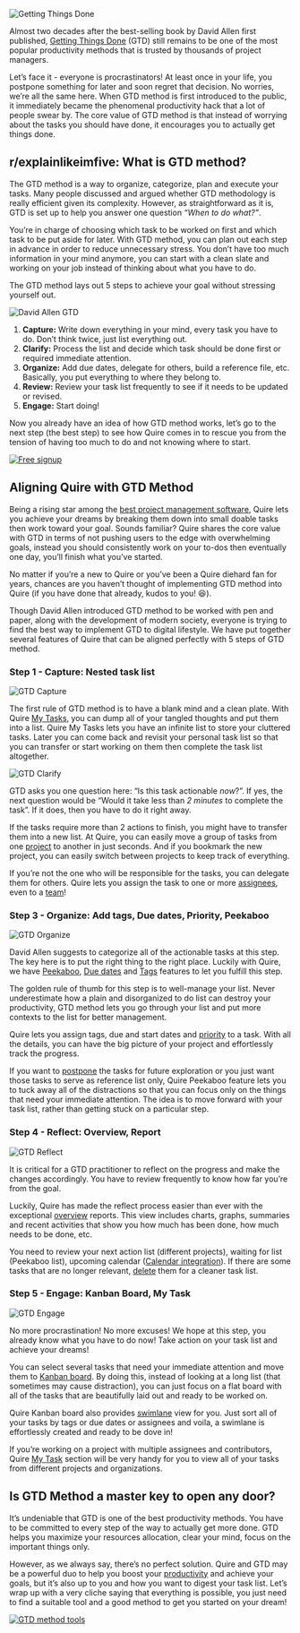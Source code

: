 ![Getting Things Done](https://quire.io/blog/images/2019-07-08-Setup-GTD-Method-in-Quire/Set-up-GTD-in-Quire.png)

Almost two decades after the best-selling book by David Allen first published, [Getting Things Done](https://gettingthingsdone.com/) (GTD) still remains to be one of the most popular productivity methods that is trusted by thousands of project managers.

Let’s face it - everyone is procrastinators! At least once in your life, you postpone something for later and soon regret that decision. No worries, we’re all the same here. When GTD method is first introduced to the public, it immediately became the phenomenal productivity hack that a lot of people swear by. The core value of GTD method is that instead of worrying about the tasks you should have done, it encourages you to actually get things done.

## r/explainlikeimfive: What is GTD method?

The GTD method is a way to organize, categorize, plan and execute your tasks. Many people discussed and argued whether GTD methodology is really efficient given its complexity. However, as straightforward as it is, GTD is set up to help you answer one question _“When to do what?”_.

You’re in charge of choosing which task to be worked on first and which task to be put aside for later. With GTD method, you can plan out each step in advance in order to reduce unnecessary stress. You don’t have too much information in your mind anymore, you can start with a clean slate and working on your job instead of thinking about what you have to do.

The GTD method lays out 5 steps to achieve your goal without stressing yourself out.

![David Allen GTD](https://quire.io/blog/images/2019-07-08-Setup-GTD-Method-in-Quire/GTD_method.png)

1.  **Capture:** Write down everything in your mind, every task you have to do. Don’t think twice, just list everything out.
2.  **Clarify:** Process the list and decide which task should be done first or required immediate attention.
3.  **Organize:** Add due dates, delegate for others, build a reference file, etc. Basically, you put everything to where they belong to.
4.  **Review:** Review your task list frequently to see if it needs to be updated or revised.
5.  **Engage:** Start doing!

Now you already have an idea of how GTD method works, let’s go to the next step (the best step) to see how Quire comes in to rescue you from the tension of having too much to do and not knowing where to start.

[![Free signup](https://quire.io/blog/images/2019-07-08-Setup-GTD-Method-in-Quire/signup_quire.png)](https://bit.ly/38mUj9f)

## Aligning Quire with GTD Method

Being a rising star among the [best project management software](https://quire.io/compare/best-project-management-software-reviews-comparisons), Quire lets you achieve your dreams by breaking them down into small doable tasks then work toward your goal. Sounds familiar? Quire shares the core value with GTD in terms of not pushing users to the edge with overwhelming goals, instead you should consistently work on your to-dos then eventually one day, you’ll finish what you’ve started.

No matter if you’re a new to Quire or you’ve been a Quire diehard fan for years, chances are you haven’t thought of implementing GTD method into Quire (if you have done that already, kudos to you! 😆).

Though David Allen introduced GTD method to be worked with pen and paper, along with the development of modern society, everyone is trying to find the best way to implement GTD to digital lifestyle. We have put together several features of Quire that can be aligned perfectly with 5 steps of GTD method.

### Step 1 - Capture: Nested task list

![GTD Capture](https://quire.io/blog/images/2019-07-08-Setup-GTD-Method-in-Quire/To-do-list.png)

The first rule of GTD method is to have a blank mind and a clean plate. With Quire [My Tasks](https://quire.io/blog/p/Introduce-Quire-New-My-Tasks.html), you can dump all of your tangled thoughts and put them into a list. Quire My Tasks lets you have an infinite list to store your cluttered tasks. Later you can come back and revisit your personal task list so that you can transfer or start working on them then complete the task list altogether.

![GTD Clarify](https://quire.io/blog/images/2019-07-08-Setup-GTD-Method-in-Quire/project-transfer.png)

GTD asks you one question here: “Is this task actionable _now_?”. If yes, the next question would be “Would it take less than _2 minutes_ to complete the task”. If it does, then you have to do it right away.

If the tasks require more than 2 actions to finish, you might have to transfer them into a new list. At Quire, you can easily move a group of tasks from one [project](https://quire.io/blog/p/Template-for-Your-Projects-and-Tasks.html) to another in just seconds. And if you bookmark the new project, you can easily switch between projects to keep track of everything.

If you’re not the one who will be responsible for the tasks, you can delegate them for others. Quire lets you assign the task to one or more [assignees](https://quire.io/guide/set-assignee/), even to a [team](https://quire.io/blog/p/I-Dont-Really-Know-Them,-But-I-Need-Their-Help.html)!

### Step 3 - Organize: Add tags, Due dates, Priority, Peekaboo

![GTD Organize](https://quire.io/blog/images/2019-07-08-Setup-GTD-Method-in-Quire/GTD-step-3.png)

David Allen suggests to categorize all of the actionable tasks at this step. The key here is to put the right thing to the right place. Luckily with Quire, we have [Peekaboo](https://quire.io/guide/peekaboo/), [Due dates](https://quire.io/guide/set-date-time/) and [Tags](https://quire.io/guide/assign-tags/) features to let you fulfill this step.

The golden rule of thumb for this step is to well-manage your list. Never underestimate how a plain and disorganized to do list can destroy your productivity, GTD method lets you go through your list and put more contexts to the list for better management.

Quire lets you assign tags, due and start dates and [priority](https://quire.io/guide/set-priority/) to a task. With all the details, you can have the big picture of your project and effortlessly track the progress.

If you want to [postpone](https://quire.io/blog/p/Quire-Peekaboo-and-GTD-Methodology.html) the tasks for future exploration or you just want those tasks to serve as reference list only, Quire Peekaboo feature lets you to tuck away all of the distractions so that you can focus only on the things that need your immediate attention. The idea is to move forward with your task list, rather than getting stuck on a particular step.

### Step 4 - Reflect: Overview, Report

![GTD Reflect](https://quire.io/blog/images/2019-07-08-Setup-GTD-Method-in-Quire/GTD-review.png)

It is critical for a GTD practitioner to reflect on the progress and make the changes accordingly. You have to review frequently to know how far you’re from the goal.

Luckily, Quire has made the reflect process easier than ever with the exceptional [overview](https://quire.io/guide/project-overview/) reports. This view includes charts, graphs, summaries and recent activities that show you how much has been done, how much needs to be done, etc.

You need to review your next action list (different projects), waiting for list (Peekaboo list), upcoming calendar ([Calendar integration](https://quire.io/guide/calendar/)). If there are some tasks that are no longer relevant, [delete](https://quire.io/guide/delete-task/) them for a cleaner task list.

### Step 5 - Engage: Kanban Board, My Task

![GTD Engage](https://quire.io/blog/images/2019-07-08-Setup-GTD-Method-in-Quire/Kanban-board.png)

No more procrastination! No more excuses! We hope at this step, you already know what you have to do now! Take action on your task list and achieve your dreams!

You can select several tasks that need your immediate attention and move them to [Kanban board](https://quire.io/guide/board-overview/). By doing this, instead of looking at a long list (that sometimes may cause distraction), you can just focus on a flat board with all of the tasks that are beautifully laid out and ready to be worked on.

Quire Kanban board also provides [swimlane](https://quire.io/blog/p/To-Do-List-and-Kanban-What-Project-Management-Did-Wrong.html) view for you. Just sort all of your tasks by tags or due dates or assignees and voila, a swimlane is effortlessly created and ready to be dove in!

If you’re working on a project with multiple assignees and contributors, Quire [My Task](https://quire.io/guide/my-tasks/) section will be very handy for you to view all of your tasks from different projects and organizations.

## Is GTD Method a master key to open any door?

It’s undeniable that GTD is one of the best productivity methods. You have to be committed to every step of the way to actually get more done. GTD helps you maximize your resources allocation, clear your mind, focus on the important things only.

However, as we always say, there’s no perfect solution. Quire and GTD may be a powerful duo to help you boost your [productivity](https://quire.io/) and achieve your goals, but it’s also up to you and how you want to digest your task list. Let’s wrap up with a very cliche saying that everything is possible, you just need to find a suitable tool and a good method to get you started on your dream!

[![GTD method tools](https://quire.io/blog/images/2019-07-08-Setup-GTD-Method-in-Quire/quire_free_signup.png)](https://bit.ly/38mUj9f)